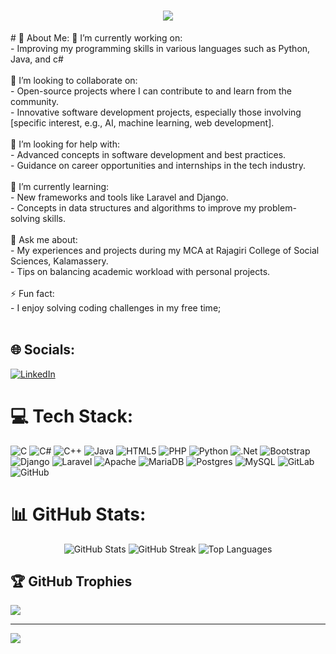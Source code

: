 <h1 align="center">
    <img src="https://readme-typing-svg.herokuapp.com/?font=Righteous&size=35&center=true&vCenter=true&width=500&height=70&duration=4000&lines=Hi+There!+👋;+I'm+Varghese+P+Roy!;" />
</h1>
# 💫 About Me:
🔭 I’m currently working on:<br>- Improving my programming skills in various languages such as Python, Java, and c#<br><br>👯 I’m looking to collaborate on:<br>- Open-source projects where I can contribute to and learn from the community.<br>- Innovative software development projects, especially those involving [specific interest, e.g., AI, machine learning, web development].<br><br>🤝 I’m looking for help with:<br>- Advanced concepts in software development and best practices.<br>- Guidance on career opportunities and internships in the tech industry.<br><br>🌱 I’m currently learning:<br>- New frameworks and tools like Laravel and Django.<br>- Concepts in data structures and algorithms to improve my problem-solving skills.<br><br>💬 Ask me about:<br>- My experiences and projects during my MCA at Rajagiri College of Social Sciences, Kalamassery.<br>- Tips on balancing academic workload with personal projects.<br><br>⚡ Fun fact:<br>- I enjoy solving coding challenges in my free time;<br><br>


## 🌐 Socials:
[![LinkedIn](https://img.shields.io/badge/LinkedIn-%230077B5.svg?logo=linkedin&logoColor=white)](https://www.linkedin.com/in/varghese-p-roy-495194235/) 

# 💻 Tech Stack:
![C](https://img.shields.io/badge/c-%2300599C.svg?style=for-the-badge&logo=c&logoColor=white) ![C#](https://img.shields.io/badge/c%23-%23239120.svg?style=for-the-badge&logo=csharp&logoColor=white) ![C++](https://img.shields.io/badge/c++-%2300599C.svg?style=for-the-badge&logo=c%2B%2B&logoColor=white) ![Java](https://img.shields.io/badge/java-%23ED8B00.svg?style=for-the-badge&logo=openjdk&logoColor=white) ![HTML5](https://img.shields.io/badge/html5-%23E34F26.svg?style=for-the-badge&logo=html5&logoColor=white) ![PHP](https://img.shields.io/badge/php-%23777BB4.svg?style=for-the-badge&logo=php&logoColor=white) ![Python](https://img.shields.io/badge/python-3670A0?style=for-the-badge&logo=python&logoColor=ffdd54) ![.Net](https://img.shields.io/badge/.NET-5C2D91?style=for-the-badge&logo=.net&logoColor=white) ![Bootstrap](https://img.shields.io/badge/bootstrap-%238511FA.svg?style=for-the-badge&logo=bootstrap&logoColor=white) ![Django](https://img.shields.io/badge/django-%23092E20.svg?style=for-the-badge&logo=django&logoColor=white) ![Laravel](https://img.shields.io/badge/laravel-%23FF2D20.svg?style=for-the-badge&logo=laravel&logoColor=white) ![Apache](https://img.shields.io/badge/apache-%23D42029.svg?style=for-the-badge&logo=apache&logoColor=white) ![MariaDB](https://img.shields.io/badge/MariaDB-003545?style=for-the-badge&logo=mariadb&logoColor=white) ![Postgres](https://img.shields.io/badge/postgres-%23316192.svg?style=for-the-badge&logo=postgresql&logoColor=white) ![MySQL](https://img.shields.io/badge/mysql-4479A1.svg?style=for-the-badge&logo=mysql&logoColor=white) ![GitLab](https://img.shields.io/badge/gitlab-%23181717.svg?style=for-the-badge&logo=gitlab&logoColor=white) ![GitHub](https://img.shields.io/badge/github-%23121011.svg?style=for-the-badge&logo=github&logoColor=white)
# 📊 GitHub Stats:
<div align="center">
    <img src="https://github-readme-stats.vercel.app/api?username=Varghese254&theme=dark&hide_border=false&include_all_commits=false&count_private=false" alt="GitHub Stats" />
    <img src="https://github-readme-streak-stats.herokuapp.com/?user=Varghese254&theme=dark&hide_border=false" alt="GitHub Streak" />
    <img src="https://github-readme-stats.vercel.app/api/top-langs/?username=Varghese254&theme=dark&hide_border=false&include_all_commits=false&count_private=false&layout=compact" alt="Top Languages" />
</div>

## 🏆 GitHub Trophies
![](https://github-profile-trophy.vercel.app/?username=Varghese254&theme=radical&no-frame=false&no-bg=true&margin-w=4)

---
[![](https://visitcount.itsvg.in/api?id=Varghese254&icon=0&color=0)](https://visitcount.itsvg.in)

<!-- Proudly created with GPRM ( https://gprm.itsvg.in ) -->
